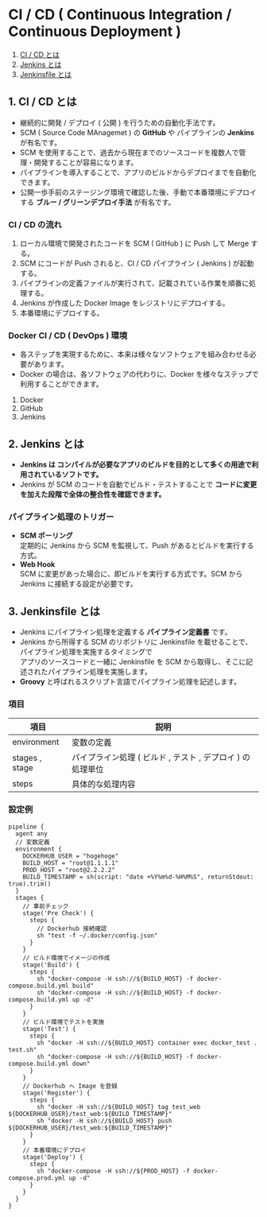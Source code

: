 # CI / CD ( Continuous Integration / Continuous Deployment )
1. [CI / CD とは](#anchor1)
2. [Jenkins とは](#anchor2)
3. [Jenkinsfile とは](#anchor3)

<a id="anchor1"></a>

## 1. CI / CD とは
 - 継続的に開発 / デプロイ ( 公開 ) を行うための自動化手法です。
 - SCM ( Source Code MAnagemet ) の **GitHub** や パイプラインの **Jenkins** が有名です。
 - SCM を使用することで、過去から現在までのソースコードを複数人で管理・開発することが容易になります。
 - パイプラインを導入することで、アプリのビルドからデプロイまでを自動化できます。
 - 公開一歩手前のステージング環境で確認した後、手動で本番環境にデプロイする **ブルー / グリーンデプロイ手法** が有名です。

### CI / CD の流れ
1. ローカル環境で開発されたコードを SCM ( GitHub ) に Push して Merge する。
2. SCM にコードが Push されると、CI / CD パイプライン ( Jenkins ) が起動する。
3. パイプラインの定義ファイルが実行されて、記載されている作業を順番に処理する。
4. Jenkins が作成した Docker Image をレジストリにデプロイする。
5. 本番環境にデプロイする。

### Docker CI / CD ( DevOps ) 環境
 - 各ステップを実現するために、本来は様々なソフトウェアを組み合わせる必要があります。
 - Docker の場合は、各ソフトウェアの代わりに、Docker を様々なステップで利用することができます。
1. Docker
2. GitHub
3. Jenkins

<a id="anchor2"></a>

## 2. Jenkins とは
 - **Jenkins は コンパイルが必要なアプリのビルドを目的として多くの用途で利用されているソフトです。**
 - Jenkins が SCM のコードを自動でビルド・テストすることで **コードに変更を加えた段階で全体の整合性を確認できます。**

### パイプライン処理のトリガー
 - **SCM ポーリング**<br>定期的に Jenkins から SCM を監視して、Push があるとビルドを実行する方式。
 - **Web Hook**<br>SCM に変更があった場合に、即ビルドを実行する方式です。SCM から Jenkins に接続する設定が必要です。

<a id="anchor3"></a>

## 3. Jenkinsfile とは
 - Jenkins にパイプライン処理を定義する **パイプライン定義書** です。
 - Jenkins から所得する SCM のリポジトリに Jenkinsfile を載せることで、パイプライン処理を実施するタイミングで<br>アプリのソースコードと一緒に Jenkinsfile を SCM から取得し、そこに記述されたパイプライン処理を実施します。
 - **Groovy** と呼ばれるスクリプト言語でパイプライン処理を記述します。

### 項目

|項目|説明|
|----|----|
|environment|変数の定義|
|stages , stage|パイプライン処理 ( ビルド , テスト , デプロイ ) の処理単位|
|steps|具体的な処理内容|

### 設定例

 ```:jenkinsfile
 pipeline {
   agent any
   // 変数定義
   environment {
     DOCKERHUB_USER = "hogehoge"
     BUILD_HOST = "root@1.1.1.1"
     PROD_HOST = "root@2.2.2.2"
     BUILD_TIMESTAMP = sh(script: "date +%Y%m%d-%H%M%S", returnStdout: true).trim()
   }
   stages {
     // 事前チェック
     stage('Pre Check') {
       steps {
         // Dockerhub 接続確認
         sh "test -f ~/.docker/config.json"
       }
     }
     // ビルド環境でイメージの作成
     stage('Build') {
       steps {
         sh "docker-compose -H ssh://${BUILD_HOST} -f docker-compose.build.yml build"
         sh "docker-compose -H ssh://${BUILD_HOST} -f docker-compose.build.yml up -d"
       }
     }
     // ビルド環境でテストを実施
     stage('Test') {
       steps {
         sh "docker -H ssh://${BUILD_HOST} container exec docker_test . test.sh"
         sh "docker-compose -H ssh://${BUILD_HOST} -f docker-compose.build.yml down"
       }
     }
     // Dockerhub へ Image を登録
     stage('Register') {
       steps {
         sh "docker -H ssh://${BUILD_HOST} tag test_web ${DOCKERHUB_USER}/test_web:${BUILD_TIMESTAMP}"
         sh "docker -H ssh://${BUILD_HOST} push ${DOCKERHUB_USER}/test_web:${BUILD_TIMESTAMP}"
       }
     }
     // 本番環境にデプロイ
     stage('Deploy') {
       steps {
         sh "docker-compose -H ssh://${PROD_HOST} -f docker-compose.prod.yml up -d"
       }
     }
   }
 }
 ```
